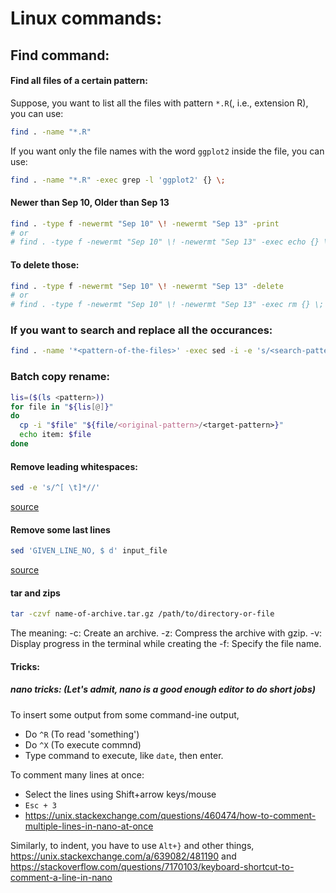 # Linux commands:


## Find command:

#### Find all files of a certain pattern:
Suppose, you want to list all the files with pattern `*.R`(, i.e., extension R), you can use:
```bash
find . -name "*.R"
```
If you want only the file names with the word `ggplot2` inside the file, you can use:
```bash
find . -name "*.R" -exec grep -l 'ggplot2' {} \;
```


#### Newer than Sep 10, Older than Sep 13
```bash
find . -type f -newermt "Sep 10" \! -newermt "Sep 13" -print
# or
# find . -type f -newermt "Sep 10" \! -newermt "Sep 13" -exec echo {} \;
```
#### To delete those:
```bash
find . -type f -newermt "Sep 10" \! -newermt "Sep 13" -delete
# or
# find . -type f -newermt "Sep 10" \! -newermt "Sep 13" -exec rm {} \;
```

### If you want to search and replace all the occurances:
```bash
find . -name '*<pattern-of-the-files>' -exec sed -i -e 's/<search-pattern>/<replace-pattern>/g' {} \;
```

### Batch copy rename:
```bash
lis=($(ls <pattern>))
for file in "${lis[@]}"
do
  cp -i "$file" "${file/<original-pattern>/<target-pattern>}"
  echo item: $file
done
```

#### Remove leading whitespaces:
```bash
sed -e 's/^[ \t]*//'
```
[source](https://stackoverflow.com/questions/369758/how-to-trim-whitespace-from-a-bash-variable)


#### Remove some last lines
```bash
sed 'GIVEN_LINE_NO, $ d' input_file
```
[source](https://www.baeldung.com/linux/remove-last-n-lines-of-file)


#### tar and zips
```bash
tar -czvf name-of-archive.tar.gz /path/to/directory-or-file
```
The meaning:
-c: Create an archive.
-z: Compress the archive with gzip.
-v: Display progress in the terminal while creating the
-f: Specify the file name.



#### Tricks:

##### nano tricks: (Let's admit, nano is a good enough editor to do short jobs)

To insert some output from some command-ine output,
 - Do `^R` (To read 'something')
 - Do `^X` (To execute commnd)
 - Type command to execute, like `date`, then enter.


To comment many lines at once:
 - Select the lines using Shift+arrow keys/mouse
 - `Esc + 3`
 - https://unix.stackexchange.com/questions/460474/how-to-comment-multiple-lines-in-nano-at-once

 Similarly, to indent, you have to use `Alt+}` and other things,  https://unix.stackexchange.com/a/639082/481190
 and https://stackoverflow.com/questions/7170103/keyboard-shortcut-to-comment-a-line-in-nano
